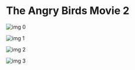 # The Angry Birds Movie 2

![img 0](https://i.imgur.com/oQfwtjb.jpg)

![img 1](https://i.imgur.com/pCncJmK.png)

![img 2](https://i.imgur.com/reK6w8T.jpg)

![img 3](https://i.imgur.com/tr1BTk4.png)

